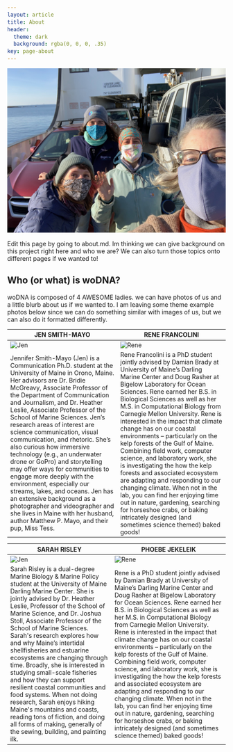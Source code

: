 ```yaml
---
layout: article
title: About
header:
  theme: dark
  background: rgba(0, 0, 0, .35)
key: page-about
---
```


![Ferry Group Photo](/assets/images/HI/HI-FerryGroup2.jpeg)

Edit this page by going to about.md. Im thinking we can give background on this project right here and who we are? We can also turn those topics onto different pages if we wanted to!


## Who (or what) is woDNA?

woDNA is composed of 4 AWESOME ladies. we can have photos of us and a little blurb about us if we wanted to. I am leaving some theme example photos below since we can do something similar with images of us, but we can also do it formatted differently.

| **JEN SMITH-MAYO** | **RENE FRANCOLINI** |
| --- |  --- |
| ![Jen](https://maine-wodna.github.io/assets/images/JenProfile.jpg) | ![Rene](https://maine-wodna.github.io/assets/images/ReneProfile.jpg)|
|Jennifer Smith-Mayo (Jen) is a Communication Ph.D. student at the University of Maine in Orono, Maine. Her advisors are Dr. Bridie McGreavy, Associate Professor of the Department of Communication and Journalism, and Dr. Heather Leslie, Associate Professor of the School of Marine Sciences. Jen’s research areas of interest are science communication, visual communication, and rhetoric. She’s also curious how immersive technology (e.g., an underwater drone or GoPro) and storytelling may offer ways for communities to engage more deeply with the environment, especially our streams, lakes, and oceans. Jen has an extensive background as a photographer and videographer and she lives in Maine with her husband, author Matthew P. Mayo, and their pup, Miss Tess.|Rene Francolini is a PhD student jointly advised by Damian Brady at University of Maine’s Darling Marine Center and Doug Rasher at Bigelow Laboratory for Ocean Sciences. Rene earned her B.S. in Biological Sciences as well as her M.S. in Computational Biology from Carnegie Mellon University. Rene is interested in the impact that climate change has on our coastal environments – particularly on the kelp forests of the Gulf of Maine. Combining field work, computer science, and laboratory work, she is investigating the how the kelp forests and associated ecosystem are adapting and responding to our changing climate. When not in the lab, you can find her enjoying time out in nature, gardening, searching for horseshoe crabs, or baking intricately designed (and sometimes science themed) baked goods! |


| **SARAH RISLEY** | **PHOEBE JEKELEIK** |
| --- |  --- |
| ![Jen](https://maine-wodna.github.io/assets/images/SarahProfile2.jpg) | ![Rene](https://maine-wodna.github.io/assets/images/PhoebeProfile.jpg)|
|Sarah Risley is a dual-degree Marine Biology & Marine Policy student at the University of Maine Darling Marine Center. She is jointly advised by Dr. Heather Leslie, Professor of the School of Marine Science, and Dr. Joshua Stoll, Associate Professor of the School of Marine Sciences. Sarah's research explores how and why Maine’s intertidal shellfisheries and estuarine ecosystems are changing through time. Broadly, she is interested in studying small-scale fisheries and how they can support resilient coastal communities and food systems. When not doing research, Sarah enjoys hiking Maine's mountains and coasts, reading tons of fiction, and doing all forms of making, generally of the sewing, building, and painting ilk. | Rene is a PhD student jointly advised by Damian Brady at University of Maine’s Darling Marine Center and Doug Rasher at Bigelow Laboratory for Ocean Sciences. Rene earned her B.S. in Biological Sciences as well as her M.S. in Computational Biology from Carnegie Mellon University. Rene is interested in the impact that climate change has on our coastal environments – particularly on the kelp forests of the Gulf of Maine. Combining field work, computer science, and laboratory work, she is investigating the how the kelp forests and associated ecosystem are adapting and responding to our changing climate. When not in the lab, you can find her enjoying time out in nature, gardening, searching for horseshoe crabs, or baking intricately designed (and sometimes science themed) baked goods! |